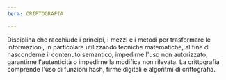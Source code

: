 ```yaml
---
term: CRIPTOGRAFIA

---
```

Disciplina che racchiude i principi, i mezzi e i metodi per trasformare le informazioni, in particolare utilizzando tecniche matematiche, al fine di nasconderne il contenuto semantico, impedirne l'uso non autorizzato, garantirne l'autenticità o impedirne la modifica non rilevata. La crittografia comprende l'uso di funzioni hash, firme digitali e algoritmi di crittografia.